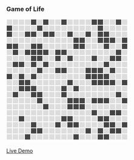 ### Game of Life

![gif](https://github.com/morsko1/game-of-life/blob/master/example.gif)

[Live Demo](https://morsko1.github.io/game-of-life/index.html)
